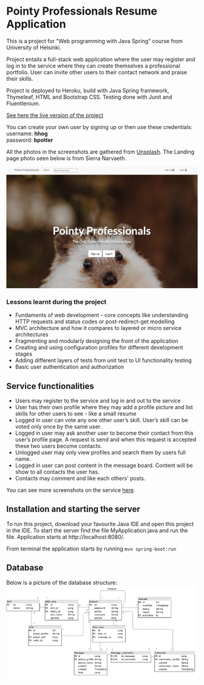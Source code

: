 # Pointy Professionals Resume Application
This is a project for "Web programming with Java Spring" course from University of Helsinki.

Project entails a full-stack web application where the user may register and log in to the service where they can create themselves a professional portfolio. User can invite other users to their contact network and praise their skills.

Project is deployed to Heroku, build with Java Spring framework, Thymeleaf, HTML and Bootstrap CSS. Testing done with Junit and Fluentlenium.

[See here the live version of the project](https://pure-harbor-61781.herokuapp.com/)

You can create your own user by signing up or then use these credentials:\
username: <b>hhog</b>\
password: <b>bpotter</b>

All the photos in the screenshots are gathered from [Unsplash](https://unsplash.com/). The Landing page photo seen below is from Sierra Narvaeth.

 ![Landing page](documentation/landing_page.png)

### Lessons learnt during the project
* Fundaments of web development - core concepts like understanding HTTP requests and status codes or post-redirect-get modelling
* MVC architecture and how it compares to layered or micro service architectures
* Fragmenting and modularly designing the front of the application
* Creating and using configuration profiles for different development stages
* Adding different layers of tests from unit test to UI functionality testing
* Basic user authentication and authorization

## Service functionalities
* Users may register to the service and log in and out to the service
* User has their own profile where they may add a profile picture and list skills for other users to see - like a small resume
* Logged in user can vote any one other user’s skill. User’s skill can be voted only once by the same user.
* Logged in user may ask another user to become their contact from this user’s profile page. A request is send and when this request is accepted these two users become contacts.
* Unlogged user may only view profiles and search them by users full name.
* Logged in user can post content in the message board. Content will be show to all contacts the user has.
* Contacts may comment and like each others' posts.

You can see more screenshots on the service [here](documentation/screenshots.md).

## Installation and starting the server
To run this project, download your favourite Java IDE and open this project in the IDE. To start the server find the file MyApplication.java and run the file. Application starts at http://localhost:8080/.

From terminal the application starts by running ```mvn spring-boot:run```

## Database
Below is a picture of the database structure:
![DB structure](documentation/db_mini-linkedin.png)

